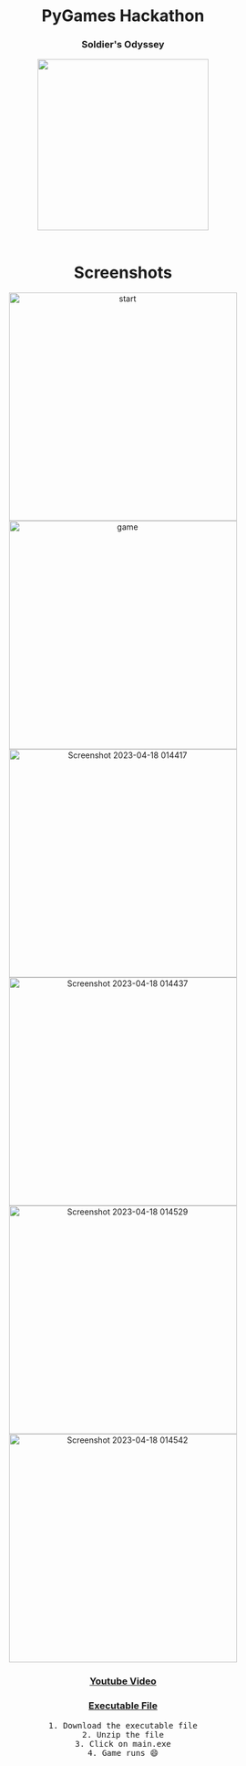 <div align='center'>
<h1>PyGames Hackathon</h1>
<h3>Soldier's Odyssey</h3>
<img src = "https://user-images.githubusercontent.com/80088403/232598479-1be5dea6-f6d5-43af-8e25-26032f35e9ee.png" height = 300px width = 300px/>
</div>
<br>
<div align='center'>
<h1>Screenshots</h2>
<img width="400" alt="start" src="https://user-images.githubusercontent.com/80088403/232600238-f72d9a89-66ec-40ae-8601-e0938d1ab509.png">
<img width="400" alt="game" src="https://user-images.githubusercontent.com/80088403/232600270-7ea60709-9572-48f5-8d05-89a2792f0057.png">
<img width="400" alt="Screenshot 2023-04-18 014417" src="https://user-images.githubusercontent.com/80088403/232600286-74fb56a8-53fd-4cfc-a640-bb13a8b8aabe.png">
<img width="400" alt="Screenshot 2023-04-18 014437" src="https://user-images.githubusercontent.com/80088403/232600303-2a926009-bb93-4f78-b29e-6baf64e74aac.png">
<img width="400" alt="Screenshot 2023-04-18 014529" src="https://user-images.githubusercontent.com/80088403/232600326-69edec0a-6584-4687-90d8-96e6945f202e.png">
<img width="400" alt="Screenshot 2023-04-18 014542" src="https://user-images.githubusercontent.com/80088403/232600351-9552ee4d-ed45-4696-81b6-5c4a71c60496.png">
<br>
<h3><a href = "https://www.youtube.com/watch?v=ZdsFNvjRg-M">Youtube Video</a></h3>
<h3><a href = "https://drive.google.com/file/d/1ACqfj4gW3mLNsVgw6_I2mscm_svPUSg6/view?usp=sharing">Executable File</a></h3>
<pre>
1. Download the executable file
2. Unzip the file
3. Click on main.exe
4. Game runs &#128516;
</pre>
</div>
